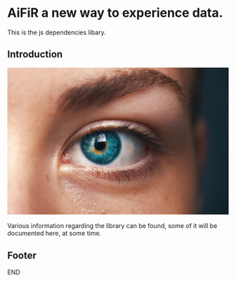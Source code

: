 AiFiR a new way to experience data.
==========================

This is the js dependencies libary.

Introduction
-------------

![AiFiR Info](AiFiR.jpg "Hello")


Various information regarding the library can be found,
some of it will be documented here, at some time.

Footer
--------------
END

